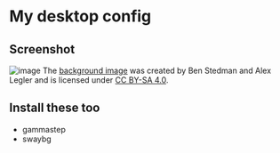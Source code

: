 # My desktop config
## Screenshot
![image](https://github.com/user-attachments/assets/0dbffaa8-803d-4e12-95db-cd5da857ade6)
The [background image](https://www.gentoo.org/inside-gentoo/artwork/) was created by Ben Stedman and Alex Legler and is licensed under [CC BY-SA 4.0](https://creativecommons.org/licenses/by-sa/4.0/).

## Install these too
- gammastep
- swaybg
